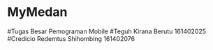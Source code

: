 # MyMedan
#Tugas Besar Pemograman Mobile
#Teguh Kirana Berutu 161402025
#Credicio Redemtus Shihombing 161402076
